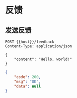 # 反馈

## 发送反馈

```text
POST {{host}}/feedback
Content-Type: application/json

{
    "content": "Hello, world!"
}
```

```json
{
    "code": 200,
    "msg": "OK",
    "data": null
}
```
